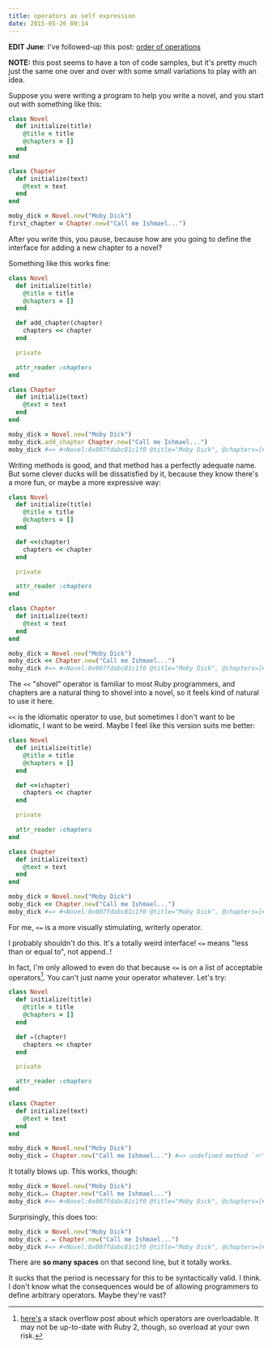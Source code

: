 ```yaml
---
title: operators as self expression
date: 2015-05-26 00:14
---
```


**EDIT June**: I've followed-up this post: [order of operations][ooo]

[ooo]: /2015/order-of-operations/

**NOTE:** this post seems to have a ton of code samples, but it's pretty much
just the same one over and over with some small variations to play with an idea.

Suppose you were writing a program to help you write a novel, and you start out
with something like this:

```ruby
class Novel
  def initialize(title)
    @title = title
    @chapters = []
  end
end

class Chapter
  def initialize(text)
    @text = text
  end
end

moby_dick = Novel.new("Moby Dick")
first_chapter = Chapter.new("Call me Ishmael...")
```

After you write this, you pause, because how are you going to define the
interface for adding a new chapter to a novel?

Something like this works fine:

```ruby
class Novel
  def initialize(title)
    @title = title
    @chapters = []
  end

  def add_chapter(chapter)
    chapters << chapter
  end

  private

  attr_reader :chapters
end

class Chapter
  def initialize(text)
    @text = text
  end
end

moby_dick = Novel.new("Moby Dick")
moby_dick.add_chapter Chapter.new("Call me Ishmael...")
moby_dick #=> #<Novel:0x007fdabc81c1f0 @title="Moby Dick", @chapters=[#<Chapter:0x007fdabc81c178 @text="Call me Ishmael...">]>
```

Writing methods is good, and that method has a perfectly adequate name. But
some clever ducks will be dissatisfied by it, because they know there's a more
fun, or maybe a more expressive way:

```ruby
class Novel
  def initialize(title)
    @title = title
    @chapters = []
  end

  def <<(chapter)
    chapters << chapter
  end

  private

  attr_reader :chapters
end

class Chapter
  def initialize(text)
    @text = text
  end
end

moby_dick = Novel.new("Moby Dick")
moby_dick << Chapter.new("Call me Ishmael...")
moby_dick #=> #<Novel:0x007fdabc81c1f0 @title="Moby Dick", @chapters=[#<Chapter:0x007fdabc81c178 @text="Call me Ishmael...">]>
```

The `<<` "shovel" operator is familiar to most Ruby
programmers, and chapters are a natural thing to shovel into a novel, so it
feels kind of natural to use it here.

`<<` is the idiomatic operator to use, but sometimes I don't want to be
idiomatic, I want to be weird. Maybe I feel like this version suits me better:

```ruby
class Novel
  def initialize(title)
    @title = title
    @chapters = []
  end

  def <=(chapter)
    chapters << chapter
  end

  private

  attr_reader :chapters
end

class Chapter
  def initialize(text)
    @text = text
  end
end

moby_dick = Novel.new("Moby Dick")
moby_dick <= Chapter.new("Call me Ishmael...")
moby_dick #=> #<Novel:0x007fdabc81c1f0 @title="Moby Dick", @chapters=[#<Chapter:0x007fdabc81c178 @text="Call me Ishmael...">]>
```

For me, `<=` is a more visually stimulating, writerly operator.

I probably shouldn't do this. It's a totally weird interface! `<=` means "less
than or equal to", not append..!

In fact, I'm only allowed to even do that because `<=` is on a list of
acceptable operators[^thelist]. You can't just name your operator whatever. Let's try:

[^thelist]: [here's](http://stackoverflow.com/a/3331974) a stack overflow post about which operators are overloadable. It may not be up-to-date with Ruby 2, though, so overload at your own risk.

```ruby
class Novel
  def initialize(title)
    @title = title
    @chapters = []
  end

  def ✏️(chapter)
    chapters << chapter
  end

  private

  attr_reader :chapters
end

class Chapter
  def initialize(text)
    @text = text
  end
end

moby_dick = Novel.new("Moby Dick")
moby_dick ✏️ Chapter.new("Call me Ishmael...") #=> undefined method `✏️' for main:Object (NoMethodError)
```

It totally blows up. This works, though:

```ruby
moby_dick = Novel.new("Moby Dick")
moby_dick.✏️ Chapter.new("Call me Ishmael...")
moby_dick #=> #<Novel:0x007fdabc81c1f0 @title="Moby Dick", @chapters=[#<Chapter:0x007fdabc81c178 @text="Call me Ishmael...">]>
```

Surprisingly, this does too:

```ruby
moby_dick = Novel.new("Moby Dick")
moby_dick . ✏️ Chapter.new("Call me Ishmael...")
moby_dick #=> #<Novel:0x007fdabc81c1f0 @title="Moby Dick", @chapters=[#<Chapter:0x007fdabc81c178 @text="Call me Ishmael...">]>
```

There are **so many spaces** on that second line, but it totally works.

It sucks that the period is necessary for this to be syntactically valid. I
think. I don't know what the consequences would be of allowing programmers to
define arbitrary operators. Maybe they're vast?

